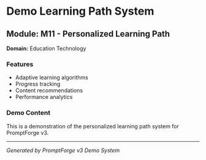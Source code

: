 # Demo Learning Path System

## Module: M11 - Personalized Learning Path
**Domain:** Education Technology

### Features
- Adaptive learning algorithms
- Progress tracking
- Content recommendations
- Performance analytics

### Demo Content
This is a demonstration of the personalized learning path system for PromptForge v3.

---
*Generated by PromptForge v3 Demo System*
